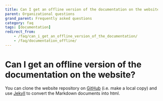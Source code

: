```yaml
---
title: Can I get an offline version of the documentation on the website?
parent: Organizational questions
grand_parent: Frequently asked questions
category: faq
tags: [documentation]
redirect_from:
    - /faq/can_i_get_an_offline_version_of_the_documentation/
    - /faq/documentation_offline/
---
```


# Can I get an offline version of the documentation on the website?

You can clone the website repository on [GitHub](https://github.com/fieldtrip/website) (i.e. make a local copy) and use [Jekyll](https://jekyllrb.com) to convert the Markdown documents into html.
